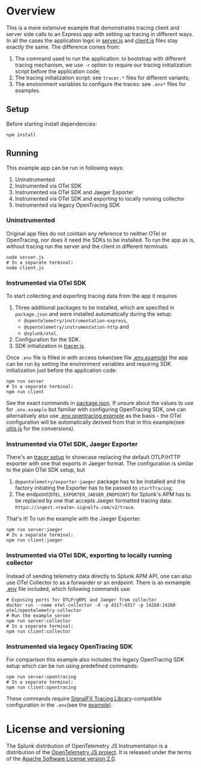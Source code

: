 # Overview

This is a more extensive example that demonstrates tracing client and server side calls to an Express app with setting up tracing in different ways.
In all the cases the application logic in  [server.js](./server.js) and [client.js](./client.js) files stay exactly the same. The difference comes from:

1. The command used to run the application: to bootstrap with different tracing mechanism, we use `-r` option to require our tracing initialization script before the application code;
2. The tracing initialization script: see `tracer.*` files for different variants;
3. The environment variables to configure the traces: see `.env*` files for examples.

## Setup

Before starting install dependencies:

```shell
npm install
```

## Running

This example app can be run in following ways:

1. Uninstrumented
2. Instrumented via OTel SDK
3. Instrumented via OTel SDK and Jaeger Exporter
4. Instrumented via OTel SDK and exporting to locally running collector
5. Instrumented via legacy OpenTracing SDK

### Uninstrumented

Original app files do not cointain any reference to neither OTel or OpenTracing, nor does it need the SDKs to be installed. To run the app as is, without tracing run the server and the client in different terminals:

```shell
node server.js
# In a separate terminal:
node client.js
```

### Instrumented via OTel SDK

To start collecting and exporting tracing data from the app it requires

1. Three additional packages to be installed, which are specified in `package.json` and were installed automatically during the setup:
    - `@opentelemetry/instrumentation-express`,
    - `@opentelemetry/instrumentation-http` and
    - `@splunk/otel`.
2. Configuration for the SDK.
3. SDK initialization in [tracer.js](./tracer.js).

Once `.env` file is filled in with access token(see file [.env.example](./.env.example)) the app can be run by setting the environment variables and requiring SDK initialization just before the application code:

```shell
npm run server
# In a separate terminal:
npm run client
```

See the exact commands in [package.json](./package.json).
If unsure about the values to use for `.env.example` but familiar with configuring OpenTracing SDK, one can alternatively also use [.env.opentracing.example](./.env.opentracing.example) as the basis - the OTel configuration will be automatically derived from that in this example(see [utils.js](./utils.js) for the conversions).

### Instrumented via OTel SDK, Jaeger Exporter

There's an [tracer setup](./tracer.jaeger.js) to showcase replacing the default OTLP/HTTP exporter with one that exports in Jaeger format. The configuration is similar to the plain OTel SDK setup, but

1. `@opentelemetry/exporter-jaeger` package has to be installed and the factory initiating the Exporter has to be passed to `startTracing`;
2. The endpoint(`OTEL_EXPORTER_JAEGER_ENDPOINT`) for Splunk's APM has to be replaced by one that accepts Jaeger formatted tracing data: `https://ingest.<realm>.signalfx.com/v2/trace`.

That's it! To run the example with the Jaeger Exporter:

```shell
npm run server:jaeger
# In a separate terminal:
npm run client:jaeger
```

### Instrumented via OTel SDK, exporting to locally running collector

Instead of sending telemetry data directly to Splunk APM API, one can also use OTel Collector to as a forwarder or an endpoint.
There is an exmample [.env](./.env.collector) file included, which following commands use:

```shell
# Exposing ports for OTLP/gRPC and Jaeger from collector
docker run --name otel-collector -d -p 4317:4317 -p 14268:14268 otel/opentelemetry-collector
# Run the example server
npm run server:collector
# In a separate terminal:
npm run client:collector
```

### Instrumented via legacy OpenTracing SDK

For comparison this example also includes the legacy OpenTracing SDK setup which can be run using predefined commands:

```shell
npm run server:opentracing
# In a separate terminal:
npm run client:opentracing
```

These commands require [SignalFX Tracing Library](https://github.com/signalfx/signalfx-nodejs-tracing)-compatible configuration in the `.env`(see the [example](./.env.opentracing.example)).

# License and versioning

The Splunk distribution of OpenTelemetry JS Instrumentation is a
distribution of the [OpenTelemetry JS project](https://github.com/open-telemetry/opentelemetry-js).
It is released under the terms of the [Apache Software License version 2.0](https://github.com/signalfx/splunk-otel-js/LICENSE).
